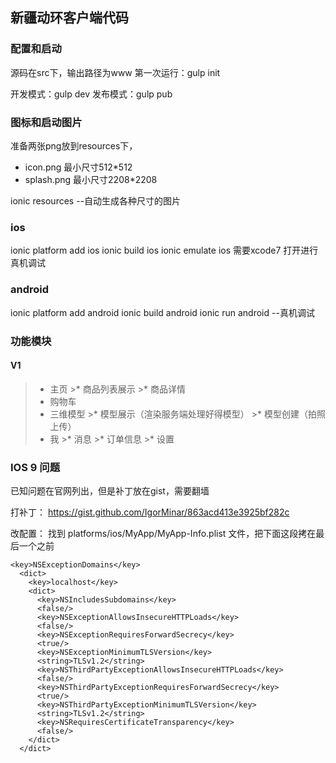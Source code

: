 ## 新疆动环客户端代码

### 配置和启动
源码在src下，输出路径为www
第一次运行：gulp init

开发模式：gulp dev
发布模式：gulp pub

### 图标和启动图片
准备两张png放到resources下，
  - icon.png 最小尺寸512*512
  - splash.png 最小尺寸2208*2208
  
ionic resources --自动生成各种尺寸的图片

### ios
ionic platform add ios
ionic build ios
ionic emulate ios
需要xcode7 打开进行真机调试

### android
ionic platform add android
ionic build android
ionic run android --真机调试


### 功能模块

#### V1

 >* 主页
    >* 商品列表展示
    >* 商品详情
 >* 购物车
 >* 三维模型
    >* 模型展示（渲染服务端处理好得模型）
    >* 模型创建（拍照上传）
 >* 我
    >* 消息
    >* 订单信息
    >* 设置


### IOS 9 问题
已知问题在官网列出，但是补丁放在gist，需要翻墙

打补丁：
https://gist.github.com/IgorMinar/863acd413e3925bf282c


改配置：
找到 platforms/ios/MyApp/MyApp-Info.plist 文件，把下面这段拷在最后一个</dict>之前

```
<key>NSExceptionDomains</key>
  <dict>
    <key>localhost</key>
    <dict>
      <key>NSIncludesSubdomains</key>
      <false/>
      <key>NSExceptionAllowsInsecureHTTPLoads</key>
      <false/>
      <key>NSExceptionRequiresForwardSecrecy</key>
      <true/>
      <key>NSExceptionMinimumTLSVersion</key>
      <string>TLSv1.2</string>
      <key>NSThirdPartyExceptionAllowsInsecureHTTPLoads</key>
      <false/>
      <key>NSThirdPartyExceptionRequiresForwardSecrecy</key>
      <true/>
      <key>NSThirdPartyExceptionMinimumTLSVersion</key>
      <string>TLSv1.2</string>
      <key>NSRequiresCertificateTransparency</key>
      <false/>
    </dict>
  </dict>
```
